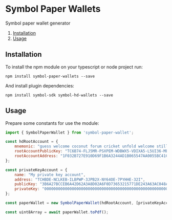 # Symbol Paper Wallets

Symbol paper wallet generator

1. [Installation](#installation)
2. [Usage](#usage)

## Installation <a name="installation"></a>

To install the npm module on your typescript or node project run:

`npm install symbol-paper-wallets --save`

And install plugin dependencies:

`npm install symbol-sdk symbol-hd-wallets --save`

## Usage <a name="usage"></a>

Prepare some constants for use the module:

```javascript
import { SymbolPaperWallet } from 'symbol-paper-wallet';

const hdRootAccount = {
    mnemonic: "guess welcome coconut forum cricket unfold welcome still ticket cluster buddy fan decrease cotton model drive student assault cloth protect random equal this congress",
    rootAccountPublicKey: "TC6B74-FLJ5MR-PSXPEM-WDBWX5-VDIXA5-L5UI36-MEA",
    rootAccountAddress: "1F032B727E910D69F1B6A3244AD1B065547AA0055BC41CF4285F662182DCC18A"
};

const privateKeyAccount = {
    name: "My private key account",
    address: "TCHBDE-NCLKEB-ILBPWP-3JPB2X-NY64OE-7PYHHE-32I",
    publicKey: "3B6A27BCCEB6A42D62A3A8D02A6F0D73653215771DE243A63AC048A18B59DA29",
    privateKey: "0000000000000000000000000000000000000000000000000000000000000000"
};

const paperWallet = new SymbolPaperWallet(hdRootAccount, [privateKeyAccount], NetworkType.TEST_NET, '57F7DA205008026C776CB6AED843393F04CD458E0AA2D9F1D5F31A402072B2D6')

const uint8Array = await paperWallet.toPdf();

```
